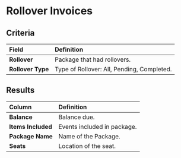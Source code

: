 # Rollover Invoices

## Criteria

| **Field** | **Definition** |
| :--- | :--- |
| **Rollover** | Package that had rollovers. |
| **Rollover Type** | Type of Rollover: All, Pending, Completed. |

## Results

| **Column** | **Definition** |
| :--- | :--- |
| **Balance** | Balance due. |
| **Items Included** | Events included in package. |
| **Package Name** | Name of the Package. |
| **Seats** | Location of the seat. |

